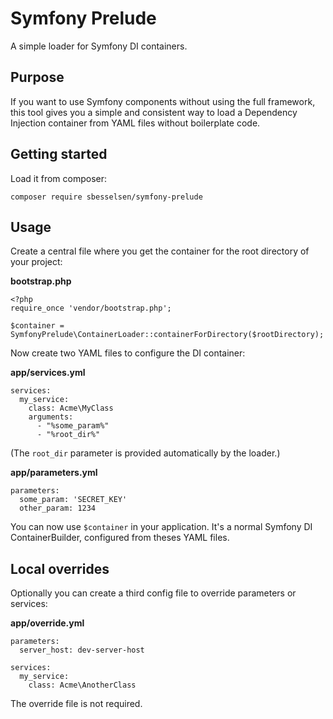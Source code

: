 # Symfony Prelude

A simple loader for Symfony DI containers.

## Purpose

If you want to use Symfony components without using the full framework, this tool gives you a simple and consistent way to load a Dependency Injection container from YAML files without boilerplate code.

## Getting started

Load it from composer:

`composer require sbesselsen/symfony-prelude`

## Usage

Create a central file where you get the container for the root directory of your project:

**bootstrap.php**

```
<?php
require_once 'vendor/bootstrap.php';

$container = SymfonyPrelude\ContainerLoader::containerForDirectory($rootDirectory);
```

Now create two YAML files to configure the DI container:

**app/services.yml**

```
services:
  my_service:
    class: Acme\MyClass
    arguments:
      - "%some_param%"
      - "%root_dir%"
```

(The `root_dir` parameter is provided automatically by the loader.) 

**app/parameters.yml**

```
parameters:
  some_param: 'SECRET_KEY'
  other_param: 1234
```

You can now use `$container` in your application. It's a normal Symfony DI ContainerBuilder, configured from theses YAML files.

## Local overrides

Optionally you can create a third config file to override parameters or services:

**app/override.yml**

```
parameters:
  server_host: dev-server-host
  
services:
  my_service:
    class: Acme\AnotherClass
```

The override file is not required.
